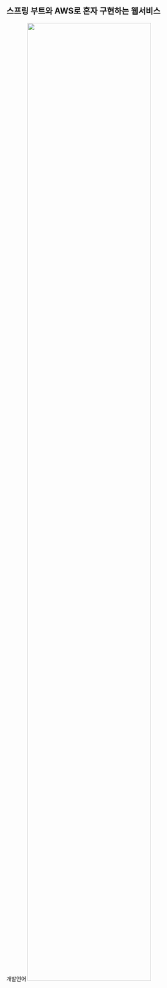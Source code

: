 스프링 부트와 AWS로 혼자 구현하는 웹서비스
---------------------------------------------------
개발언어
<img width="80%" src="https://user-images.githubusercontent.com/73210039/159923106-e7ab6d38-e402-4a15-aca7-2b290053a5e1.png">
